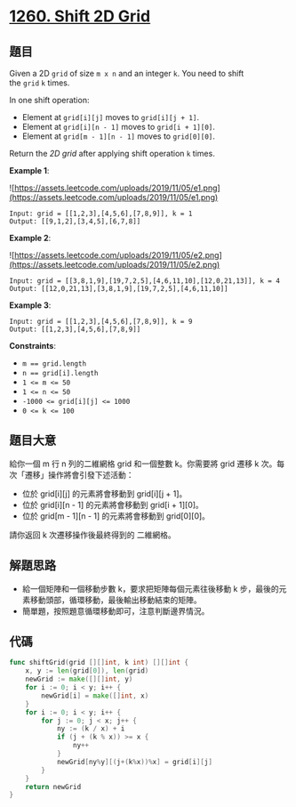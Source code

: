 # [1260. Shift 2D Grid](https://leetcode.com/problems/shift-2d-grid/)


## 題目

Given a 2D `grid` of size `m x n` and an integer `k`. You need to shift the `grid` `k` times.

In one shift operation:

- Element at `grid[i][j]` moves to `grid[i][j + 1]`.
- Element at `grid[i][n - 1]` moves to `grid[i + 1][0]`.
- Element at `grid[m - 1][n - 1]` moves to `grid[0][0]`.

Return the *2D grid* after applying shift operation `k` times.

**Example 1**:

![https://assets.leetcode.com/uploads/2019/11/05/e1.png](https://assets.leetcode.com/uploads/2019/11/05/e1.png)

```
Input: grid = [[1,2,3],[4,5,6],[7,8,9]], k = 1
Output: [[9,1,2],[3,4,5],[6,7,8]]
```

**Example 2**:

![https://assets.leetcode.com/uploads/2019/11/05/e2.png](https://assets.leetcode.com/uploads/2019/11/05/e2.png)

```
Input: grid = [[3,8,1,9],[19,7,2,5],[4,6,11,10],[12,0,21,13]], k = 4
Output: [[12,0,21,13],[3,8,1,9],[19,7,2,5],[4,6,11,10]]
```

**Example 3**:

```
Input: grid = [[1,2,3],[4,5,6],[7,8,9]], k = 9
Output: [[1,2,3],[4,5,6],[7,8,9]]
```

**Constraints**:

- `m == grid.length`
- `n == grid[i].length`
- `1 <= m <= 50`
- `1 <= n <= 50`
- `-1000 <= grid[i][j] <= 1000`
- `0 <= k <= 100`

## 題目大意

給你一個 m 行 n 列的二維網格 grid 和一個整數 k。你需要將 grid 遷移 k 次。每次「遷移」操作將會引發下述活動：

- 位於 grid[i][j] 的元素將會移動到 grid[i][j + 1]。
- 位於 grid[i][n - 1] 的元素將會移動到 grid[i + 1][0]。
- 位於 grid[m - 1][n - 1] 的元素將會移動到 grid[0][0]。

請你返回 k 次遷移操作後最終得到的 二維網格。


## 解題思路

- 給一個矩陣和一個移動步數 k，要求把矩陣每個元素往後移動 k 步，最後的元素移動頭部，循環移動，最後輸出移動結束的矩陣。
- 簡單題，按照題意循環移動即可，注意判斷邊界情況。

## 代碼

```go
func shiftGrid(grid [][]int, k int) [][]int {
	x, y := len(grid[0]), len(grid)
	newGrid := make([][]int, y)
	for i := 0; i < y; i++ {
		newGrid[i] = make([]int, x)
	}
	for i := 0; i < y; i++ {
		for j := 0; j < x; j++ {
			ny := (k / x) + i
			if (j + (k % x)) >= x {
				ny++
			}
			newGrid[ny%y][(j+(k%x))%x] = grid[i][j]
		}
	}
	return newGrid
}
```